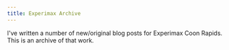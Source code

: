 ```yaml
---
title: Experimax Archive
---
```

I've written a number of new/original blog posts for Experimax Coon Rapids. This is an archive of that work.
